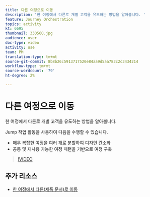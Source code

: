 ```yaml
---
title: 다른 여정으로 이동
description: '한 여정에서 다른로 개별 고객을 유도하는 방법을 알아봅니다. '
feature: Journey Orchestration
topics: activity
kt: 6695
thumbnail: 330560.jpg
audience: user
doc-type: video
activity: use
team: PM
translation-type: tm+mt
source-git-commit: 8b8b26c5913717520e84aa9d5aa783c2c3434214
workflow-type: tm+mt
source-wordcount: '79'
ht-degree: 2%

---
```



# 다른 여정으로 이동

한 여정에서 다른로 개별 고객을 유도하는 방법을 알아봅니다.

Jump 작업 활동을 사용하여 다음을 수행할 수 있습니다.

* 매우 복잡한 여정을 여러 개로 분할하여 디자인 간소화
* 공통 및 재사용 가능한 여정 패턴을 기반으로 여정 구축

>[!VIDEO](https://video.tv.adobe.com/v/330560?quality=12)

## 추가 리소스

* [한 여정에서 다른(제품 문서)로 이동](https://experienceleague.adobe.com/docs/journeys/using/building-journeys/about-journey-building/action-activities/jump.html?lang=en#building-journeys)

